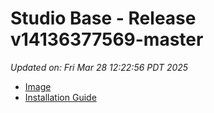 # Studio Base - Release v14136377569-master
_Updated on: Fri Mar 28 12:22:56 PDT 2025_

- [Image](https://github.com/vertigis/studio-base-internal/pkgs/container/studio%2fbase%2finternal/384243016?tag=v14136377569-master)
- [Installation
  Guide](https://github.com/vertigis/studio-base-internal/tree/v14136377569-master)
